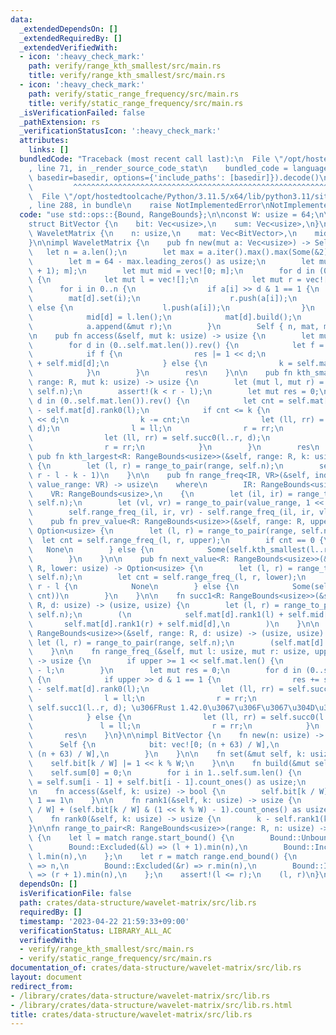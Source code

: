 ```yaml
---
data:
  _extendedDependsOn: []
  _extendedRequiredBy: []
  _extendedVerifiedWith:
  - icon: ':heavy_check_mark:'
    path: verify/range_kth_smallest/src/main.rs
    title: verify/range_kth_smallest/src/main.rs
  - icon: ':heavy_check_mark:'
    path: verify/static_range_frequency/src/main.rs
    title: verify/static_range_frequency/src/main.rs
  _isVerificationFailed: false
  _pathExtension: rs
  _verificationStatusIcon: ':heavy_check_mark:'
  attributes:
    links: []
  bundledCode: "Traceback (most recent call last):\n  File \"/opt/hostedtoolcache/Python/3.11.5/x64/lib/python3.11/site-packages/onlinejudge_verify/documentation/build.py\"\
    , line 71, in _render_source_code_stat\n    bundled_code = language.bundle(stat.path,\
    \ basedir=basedir, options={'include_paths': [basedir]}).decode()\n          \
    \         ^^^^^^^^^^^^^^^^^^^^^^^^^^^^^^^^^^^^^^^^^^^^^^^^^^^^^^^^^^^^^^^^^^^^^^^^^^^^^^^^^\n\
    \  File \"/opt/hostedtoolcache/Python/3.11.5/x64/lib/python3.11/site-packages/onlinejudge_verify/languages/rust.py\"\
    , line 288, in bundle\n    raise NotImplementedError\nNotImplementedError\n"
  code: "use std::ops::{Bound, RangeBounds};\n\nconst W: usize = 64;\n\n#[derive(Clone)]\n\
    struct BitVector {\n    bit: Vec<usize>,\n    sum: Vec<usize>,\n}\n\npub struct\
    \ WaveletMatrix {\n    n: usize,\n    mat: Vec<BitVector>,\n    mid: Vec<usize>,\n\
    }\n\nimpl WaveletMatrix {\n    pub fn new(mut a: Vec<usize>) -> Self {\n     \
    \   let n = a.len();\n        let max = a.iter().max().max(Some(&2)).unwrap();\n\
    \        let m = 64 - max.leading_zeros() as usize;\n        let mut mat = vec![BitVector::new(n\
    \ + 1); m];\n        let mut mid = vec![0; m];\n        for d in (0..m).rev()\
    \ {\n            let mut l = vec![];\n            let mut r = vec![];\n      \
    \      for i in 0..n {\n                if a[i] >> d & 1 == 1 {\n            \
    \        mat[d].set(i);\n                    r.push(a[i]);\n                }\
    \ else {\n                    l.push(a[i]);\n                }\n            }\n\
    \            mid[d] = l.len();\n            mat[d].build();\n            a = l;\n\
    \            a.append(&mut r);\n        }\n        Self { n, mat, mid }\n    }\n\
    \n    pub fn access(&self, mut k: usize) -> usize {\n        let mut res = 0;\n\
    \        for d in (0..self.mat.len()).rev() {\n            let f = self.mat[d].access(k);\n\
    \            if f {\n                res |= 1 << d;\n                k = self.mat[d].rank1(k)\
    \ + self.mid[d];\n            } else {\n                k = self.mat[d].rank0(k);\n\
    \            }\n        }\n        res\n    }\n\n    pub fn kth_smallest<R: RangeBounds<usize>>(&self,\
    \ range: R, mut k: usize) -> usize {\n        let (mut l, mut r) = range_to_pair(range,\
    \ self.n);\n        assert!(k < r - l);\n        let mut res = 0;\n        for\
    \ d in (0..self.mat.len()).rev() {\n            let cnt = self.mat[d].rank0(r)\
    \ - self.mat[d].rank0(l);\n            if cnt <= k {\n                res |= 1\
    \ << d;\n                k -= cnt;\n                let (ll, rr) = self.succ1(l..r,\
    \ d);\n                l = ll;\n                r = rr;\n            } else {\n\
    \                let (ll, rr) = self.succ0(l..r, d);\n                l = ll;\n\
    \                r = rr;\n            }\n        }\n        res\n    }\n\n   \
    \ pub fn kth_largest<R: RangeBounds<usize>>(&self, range: R, k: usize) -> usize\
    \ {\n        let (l, r) = range_to_pair(range, self.n);\n        self.kth_smallest(l..r,\
    \ r - l - k - 1)\n    }\n\n    pub fn range_freq<IR, VR>(&self, index_range: IR,\
    \ value_range: VR) -> usize\n    where\n        IR: RangeBounds<usize>,\n    \
    \    VR: RangeBounds<usize>,\n    {\n        let (il, ir) = range_to_pair(index_range,\
    \ self.n);\n        let (vl, vr) = range_to_pair(value_range, 1 << self.mat.len());\n\
    \        self.range_freq_(il, ir, vr) - self.range_freq_(il, ir, vl)\n    }\n\n\
    \    pub fn prev_value<R: RangeBounds<usize>>(&self, range: R, upper: usize) ->\
    \ Option<usize> {\n        let (l, r) = range_to_pair(range, self.n);\n      \
    \  let cnt = self.range_freq_(l, r, upper);\n        if cnt == 0 {\n         \
    \   None\n        } else {\n            Some(self.kth_smallest(l..r, cnt - 1))\n\
    \        }\n    }\n\n    pub fn next_value<R: RangeBounds<usize>>(&self, range:\
    \ R, lower: usize) -> Option<usize> {\n        let (l, r) = range_to_pair(range,\
    \ self.n);\n        let cnt = self.range_freq_(l, r, lower);\n        if cnt ==\
    \ r - l {\n            None\n        } else {\n            Some(self.kth_smallest(l..r,\
    \ cnt))\n        }\n    }\n\n    fn succ1<R: RangeBounds<usize>>(&self, range:\
    \ R, d: usize) -> (usize, usize) {\n        let (l, r) = range_to_pair(range,\
    \ self.n);\n        (\n            self.mat[d].rank1(l) + self.mid[d],\n     \
    \       self.mat[d].rank1(r) + self.mid[d],\n        )\n    }\n\n    fn succ0<R:\
    \ RangeBounds<usize>>(&self, range: R, d: usize) -> (usize, usize) {\n       \
    \ let (l, r) = range_to_pair(range, self.n);\n        (self.mat[d].rank0(l), self.mat[d].rank0(r))\n\
    \    }\n\n    fn range_freq_(&self, mut l: usize, mut r: usize, upper: usize)\
    \ -> usize {\n        if upper >= 1 << self.mat.len() {\n            return r\
    \ - l;\n        }\n        let mut res = 0;\n        for d in (0..self.mat.len()).rev()\
    \ {\n            if upper >> d & 1 == 1 {\n                res += self.mat[d].rank0(r)\
    \ - self.mat[d].rank0(l);\n                let (ll, rr) = self.succ1(l..r, d);\n\
    \                l = ll;\n                r = rr;\n                // (l, r) =\
    \ self.succ1(l..r, d); \u306FRust 1.42.0\u3067\u306F\u3067\u304D\u306A\u3044\n\
    \            } else {\n                let (ll, rr) = self.succ0(l..r, d);\n \
    \               l = ll;\n                r = rr;\n            }\n        }\n \
    \       res\n    }\n}\n\nimpl BitVector {\n    fn new(n: usize) -> Self {\n  \
    \      Self {\n            bit: vec![0; (n + 63) / W],\n            sum: vec![0;\
    \ (n + 63) / W],\n        }\n    }\n\n    fn set(&mut self, k: usize) {\n    \
    \    self.bit[k / W] |= 1 << k % W;\n    }\n\n    fn build(&mut self) {\n    \
    \    self.sum[0] = 0;\n        for i in 1..self.sum.len() {\n            self.sum[i]\
    \ = self.sum[i - 1] + self.bit[i - 1].count_ones() as usize;\n        }\n    }\n\
    \n    fn access(&self, k: usize) -> bool {\n        self.bit[k / W] >> k % W &\
    \ 1 == 1\n    }\n\n    fn rank1(&self, k: usize) -> usize {\n        self.sum[k\
    \ / W] + (self.bit[k / W] & (1 << k % W) - 1).count_ones() as usize\n    }\n\n\
    \    fn rank0(&self, k: usize) -> usize {\n        k - self.rank1(k)\n    }\n\
    }\n\nfn range_to_pair<R: RangeBounds<usize>>(range: R, n: usize) -> (usize, usize)\
    \ {\n    let l = match range.start_bound() {\n        Bound::Unbounded => 0,\n\
    \        Bound::Excluded(&l) => (l + 1).min(n),\n        Bound::Included(&l) =>\
    \ l.min(n),\n    };\n    let r = match range.end_bound() {\n        Bound::Unbounded\
    \ => n,\n        Bound::Excluded(&r) => r.min(n),\n        Bound::Included(&r)\
    \ => (r + 1).min(n),\n    };\n    assert!(l <= r);\n    (l, r)\n}\n"
  dependsOn: []
  isVerificationFile: false
  path: crates/data-structure/wavelet-matrix/src/lib.rs
  requiredBy: []
  timestamp: '2023-04-22 21:59:33+09:00'
  verificationStatus: LIBRARY_ALL_AC
  verifiedWith:
  - verify/range_kth_smallest/src/main.rs
  - verify/static_range_frequency/src/main.rs
documentation_of: crates/data-structure/wavelet-matrix/src/lib.rs
layout: document
redirect_from:
- /library/crates/data-structure/wavelet-matrix/src/lib.rs
- /library/crates/data-structure/wavelet-matrix/src/lib.rs.html
title: crates/data-structure/wavelet-matrix/src/lib.rs
---
```

